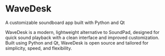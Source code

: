 # WaveDesk
A customizable soundboard app built with Python and Qt

WaveDesk is a modern, lightweight alternative to SoundPad, designed for quick sound playback with a clean interface and improved customization. Built using Python and Qt, WaveDesk is open source and tailored for simplicity, speed, and flexibility.
